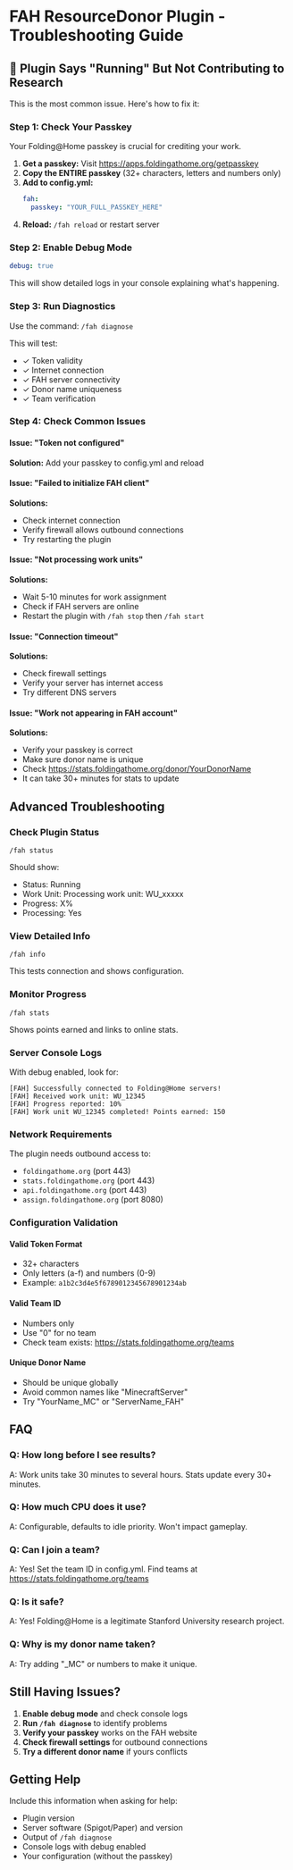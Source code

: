 # FAH ResourceDonor Plugin - Troubleshooting Guide

## 🚨 Plugin Says "Running" But Not Contributing to Research

This is the most common issue. Here's how to fix it:

### Step 1: Check Your Passkey
Your Folding@Home passkey is crucial for crediting your work.

1. **Get a passkey:** Visit https://apps.foldingathome.org/getpasskey
2. **Copy the ENTIRE passkey** (32+ characters, letters and numbers only)
3. **Add to config.yml:**
   ```yaml
   fah:
     passkey: "YOUR_FULL_PASSKEY_HERE"
   ```
4. **Reload:** `/fah reload` or restart server

### Step 2: Enable Debug Mode
```yaml
debug: true
```

This will show detailed logs in your console explaining what's happening.

### Step 3: Run Diagnostics
Use the command: `/fah diagnose`

This will test:
- ✓ Token validity
- ✓ Internet connection
- ✓ FAH server connectivity
- ✓ Donor name uniqueness
- ✓ Team verification

### Step 4: Check Common Issues

#### Issue: "Token not configured"
**Solution:** Add your passkey to config.yml and reload

#### Issue: "Failed to initialize FAH client"
**Solutions:**
- Check internet connection
- Verify firewall allows outbound connections
- Try restarting the plugin

#### Issue: "Not processing work units"
**Solutions:**
- Wait 5-10 minutes for work assignment
- Check if FAH servers are online
- Restart the plugin with `/fah stop` then `/fah start`

#### Issue: "Connection timeout"
**Solutions:**
- Check firewall settings
- Verify your server has internet access
- Try different DNS servers

#### Issue: "Work not appearing in FAH account"
**Solutions:**
- Verify your passkey is correct
- Make sure donor name is unique
- Check https://stats.foldingathome.org/donor/YourDonorName
- It can take 30+ minutes for stats to update

## Advanced Troubleshooting

### Check Plugin Status
```
/fah status
```

Should show:
- Status: Running
- Work Unit: Processing work unit: WU_xxxxx
- Progress: X%
- Processing: Yes

### View Detailed Info
```
/fah info
```

This tests connection and shows configuration.

### Monitor Progress
```
/fah stats
```

Shows points earned and links to online stats.

### Server Console Logs
With debug enabled, look for:
```
[FAH] Successfully connected to Folding@Home servers!
[FAH] Received work unit: WU_12345
[FAH] Progress reported: 10%
[FAH] Work unit WU_12345 completed! Points earned: 150
```

### Network Requirements
The plugin needs outbound access to:
- `foldingathome.org` (port 443)
- `stats.foldingathome.org` (port 443)
- `api.foldingathome.org` (port 443)
- `assign.foldingathome.org` (port 8080)

### Configuration Validation

#### Valid Token Format
- 32+ characters
- Only letters (a-f) and numbers (0-9)
- Example: `a1b2c3d4e5f6789012345678901234ab`

#### Valid Team ID
- Numbers only
- Use "0" for no team
- Check team exists: https://stats.foldingathome.org/teams

#### Unique Donor Name
- Should be unique globally
- Avoid common names like "MinecraftServer"
- Try "YourName_MC" or "ServerName_FAH"

## FAQ

### Q: How long before I see results?
A: Work units take 30 minutes to several hours. Stats update every 30+ minutes.

### Q: How much CPU does it use?
A: Configurable, defaults to idle priority. Won't impact gameplay.

### Q: Can I join a team?
A: Yes! Set the team ID in config.yml. Find teams at https://stats.foldingathome.org/teams

### Q: Is it safe?
A: Yes! Folding@Home is a legitimate Stanford University research project.

### Q: Why is my donor name taken?
A: Try adding "_MC" or numbers to make it unique.

## Still Having Issues?

1. **Enable debug mode** and check console logs
2. **Run `/fah diagnose`** to identify problems
3. **Verify your passkey** works on the FAH website
4. **Check firewall settings** for outbound connections
5. **Try a different donor name** if yours conflicts

## Getting Help

Include this information when asking for help:
- Plugin version
- Server software (Spigot/Paper) and version
- Output of `/fah diagnose`
- Console logs with debug enabled
- Your configuration (without the passkey)